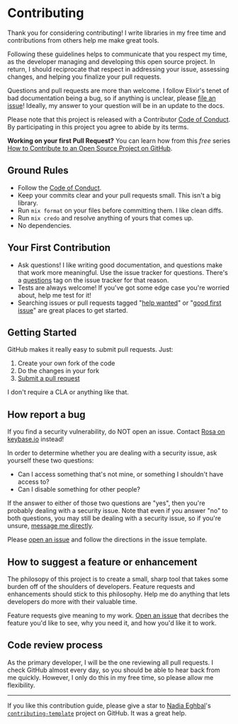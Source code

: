 # Contributing

Thank you for considering contributing!
I write libraries in my free time and contributions from others help me make great tools.

Following these guidelines helps to communicate that you respect my time,
as the developer managing and developing this open source project.
In return, I should reciprocate that respect in addressing your issue,
assessing changes, and helping you finalize your pull requests.

Questions and pull requests are more than welcome.
I follow Elixir's tenet of bad documentation being a bug,
so if anything is unclear, please [file an issue](https://github.com/Cantido/int_set/issues/new)!
Ideally, my answer to your question will be in an update to the docs.

Please note that this project is released with a Contributor [Code of Conduct]. By participating in this project you agree to abide by its terms.

**Working on your first Pull Request?** You can learn how from this *free* series [How to Contribute to an Open Source Project on GitHub](https://egghead.io/series/how-to-contribute-to-an-open-source-project-on-github).

## Ground Rules

- Follow the [Code of Conduct].
- Keep your commits clear and your pull requests small.
  This isn't a big library.
- Run `mix format` on your files before committing them.
  I like clean diffs.
- Run `mix credo` and resolve anything of yours that comes up.
- No dependencies.

## Your First Contribution

- Ask questions!
I like writing good documentation, and questions make that work more meaningful.
Use the issue tracker for questions.
There's a [questions] tag on the issue tracker for that reason.
- Tests are always welcome!
  If you've got some edge case you're worried about, help me test for it!
- Searching issues or pull requests tagged "[help wanted]" or "[good first issue]" are great places to get started.

## Getting Started

GitHub makes it really easy to submit pull requests. Just:

1. Create your own fork of the code
2. Do the changes in your fork
3. [Submit a pull request](https://github.com/Cantido/int_set/compare)

I don't require a CLA or anything like that.

## How report a bug

If you find a security vulnerability, do NOT open an issue.
Contact [Rosa on keybase.io](https://keybase.io/cantido) instead!

In order to determine whether you are dealing with a security issue, ask yourself these two questions:

- Can I access something that's not mine, or something I shouldn't have access to?
- Can I disable something for other people?

If the answer to either of those two questions are "yes",
then you're probably dealing with a security issue.
Note that even if you answer "no" to both questions,
you may still be dealing with a security issue, so if you're unsure,
[message me directly](https://keybase.io/cantido).

Please [open an issue](https://github.com/Cantido/int_set/issues/new) and
follow the directions in the issue template.

## How to suggest a feature or enhancement

The philosopy of this project is to create a small, sharp tool that
takes some burden off of the shoulders of developers.
Feature requests and enhancements should stick to this philosophy.
Help me do anything that lets developers do more with their valuable time.

Feature requests give meaning to my work.
[Open an issue](https://github.com/Cantido/int_set/issues/new) that decribes the feature you'd like to see,
why you need it, and how you'd like it to work.

## Code review process

As the primary developer, I will be the one reviewing all pull requests.
I check GitHub almost every day, so you should be able to hear back from me quickly.
However, I only do this in my free time, so please allow me flexibility.

---
If you like this contribution guide, please give a star to [Nadia Eghbal]'s [`contributing-template`] project on GitHub.
It was a great help.

[Nadia Eghbal]: https://github.com/nayafia
[`contributing-template`]: https://github.com/nayafia/contributing-template
[help wanted]: https://github.com/Cantido/int_set/labels/help%20wanted
[good first issue]: https://github.com/Cantido/int_set/labels/good%20first%20issue
[questions]: https://github.com/Cantido/int_set/labels/question
[Code of Conduct]: code_of_conduct.md
